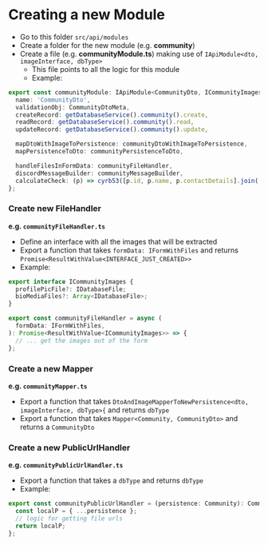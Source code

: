 # Creating a new Module

- Go to this folder `src/api/modules`
- Create a folder for the new module (e.g. **community**)
- Create a file (e.g. **communityModule.ts**) making use of `IApiModule<dto, imageInterface, dbType>`
  - This file points to all the logic for this module
  - Example:

```ts
export const communityModule: IApiModule<CommunityDto, ICommunityImages, Community> = {
  name: 'CommunityDto',
  validationObj: CommunityDtoMeta,
  createRecord: getDatabaseService().community().create,
  readRecord: getDatabaseService().community().read,
  updateRecord: getDatabaseService().community().update,

  mapDtoWithImageToPersistence: communityDtoWithImageToPersistence,
  mapPersistenceToDto: communityPersistenceToDto,

  handleFilesInFormData: communityFileHandler,
  discordMessageBuilder: communityMessageBuilder,
  calculateCheck: (p) => cyrb53([p.id, p.name, p.contactDetails].join('-')),
};
```

### Create new FileHandler

**e.g. `communityFileHandler.ts`**

- Define an interface with all the images that will be extracted
- Export a function that takes `formData: IFormWithFiles` and returns `Promise<ResultWithValue<INTERFACE_JUST_CREATED>>`
- Example:

```ts
export interface ICommunityImages {
  profilePicFile?: IDatabaseFile;
  bioMediaFiles?: Array<IDatabaseFile>;
}

export const communityFileHandler = async (
  formData: IFormWithFiles,
): Promise<ResultWithValue<ICommunityImages>> => {
  // ... get the images out of the form
};
```

### Create a new Mapper

**e.g. `communityMapper.ts`**

- Export a function that takes `DtoAndImageMapperToNewPersistence<dto, imageInterface, dbType>{` and returns `dbType`
- Export a function that takes `Mapper<Community, CommunityDto>` and returns a `CommunityDto`

### Create a new PublicUrlHandler

**e.g. `communityPublicUrlHandler.ts`**

- Export a function that takes a `dbType` and returns `dbType`
- Example:

```ts
export const communityPublicUrlHandler = (persistence: Community): Community => {
  const localP = { ...persistence };
  // logic for getting file urls
  return localP;
};
```

<br />
<br />
<br />
